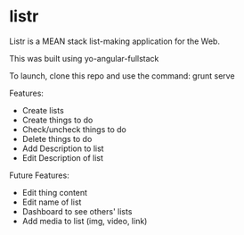 # listr

Listr is a MEAN stack list-making application for the Web.

This was built using yo-angular-fullstack

To launch, clone this repo and use the command: grunt serve

Features:
* Create lists
* Create things to do
* Check/uncheck things to do
* Delete things to do
* Add Description to list
* Edit Description of list

Future Features:
* Edit thing content
* Edit name of list
* Dashboard to see others' lists
* Add media to list (img, video, link)
